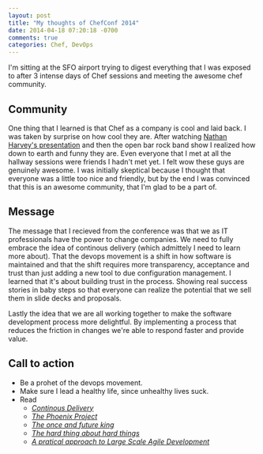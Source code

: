 ```yaml
---
layout: post
title: "My thoughts of ChefConf 2014"
date: 2014-04-18 07:20:18 -0700
comments: true
categories: Chef, DevOps
---
```

I'm sitting at the SFO airport trying to digest everything that I was exposed
to after 3 intense days of Chef sessions and meeting the awesome chef
community.

## Community
One thing that I learned is that Chef as a company is cool and laid back. I was
taken by surprise on how cool they are. After watching [Nathan Harvey's
presentation](https://www.youtube.com/watch?v=0P0HD5pE-zU) and then the open
bar rock band show I realized how down to earth and funny they are. Even
everyone that I met at all the hallway sessions were friends I hadn't met yet.
I felt wow these guys are genuinely awesome. I was initially skeptical because
I thought that everyone was a little too nice and friendly, but by the end I
was convinced that this is an awesome community, that I'm glad to be a part of.

## Message
The message that I recieved from the conference was that we as IT professionals
have the power to change companies. We need to fully embrace the idea of
continous delivery (which admittely I need to learn more about). That the
devops movement is a shift in how software is maintained and that the shift
requires more transparency, acceptance and trust than just adding a new tool to
due configuration management. I learned that it's about building trust in the
process. Showing real success stories in baby steps so that everyone can
realize the potential that we sell them in slide decks and proposals.

Lastly the idea that we are all working together to make
the software development process more delightful. By implementing a process
that reduces the friction in changes we're able to respond faster and provide
value.

## Call to action
- Be a prohet of the devops movement.
- Make sure I lead a healthy life, since unhealthy lives suck.
- Read
   - [_Continous Delivery_](http://www.amazon.com/Continuous-Delivery-Deployment-Automation-Addison-Wesley/dp/0321601912)
   - [_The Phoenix Project_](http://www.amazon.com/Phoenix-Project-DevOps-Helping-Business-ebook/dp/B00AZRBLHO/)
   - [_The once and future king_](http://www.amazon.com/Once-Future-King-T-H-White-ebook/dp/B00AEDDSQG)
   - [_The hard thing about hard things_](http://www.amazon.com/Hard-Thing-About-Things-Building-ebook/dp/B00DQ845EA/)
   - [_A pratical approach to Large Scale Agile Development_](http://www.amazon.com/Practical-Approach-Large-Scale-Agile-Development/dp/0321821726)
